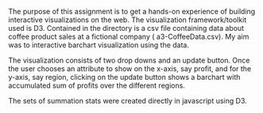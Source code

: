 The purpose of this assignment is to get a hands-on experience of building interactive visualizations on the web. The visualization framework/toolkit used is D3. Contained in the directory is a csv file containing data about coffee product sales at a fictional company ( a3-CoffeeData.csv). My aim was to interactive barchart visualization using the data.


The visualization consists of two drop downs and an update button. Once the user chooses an attribute to show on the x-axis, say profit, and for the y-axis, say region, clicking on the update button shows a barchart with accumulated sum of profits over the different regions.


The sets of summation stats were created directly in javascript using D3. 

